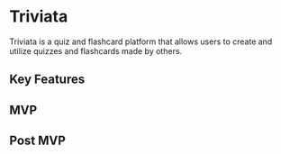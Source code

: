 # Triviata
Triviata is a quiz and flashcard platform that allows users to create and utilize quizzes and flashcards made by others.

## Key Features

## MVP

## Post MVP
